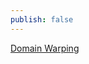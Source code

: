 ```yaml
---
publish: false
---
```


<script setup>
import DomainWarping from '../../components/DomainWarping.vue'
</script>

[Domain Warping]

<DomainWarping />

[Domain Warping]: https://thebookofshaders.com/13/
